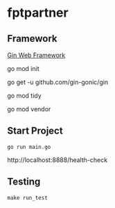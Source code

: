 # fptpartner

## Framework
[Gin Web Framework](https://github.com/gin-gonic/gin)

go mod init

go get -u github.com/gin-gonic/gin

go mod tidy

go mod vendor

## Start Project

```go run main.go```

http://localhost:8888/health-check

## Testing

```make run_test```